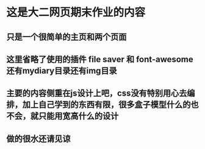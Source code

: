 # 这是大二网页期末作业的内容

## 只是一个很简单的主页和两个页面
## 这里省略了使用的插件 file saver 和 font-awesome还有mydiary目录还有img目录
## 主要的内容侧重在js设计上吧，css没有特别用心去编排，加上自己学到的东西有限，很多盒子模型什么的也不会，就只能用宽高什么的设计
## 做的很水还请见谅
